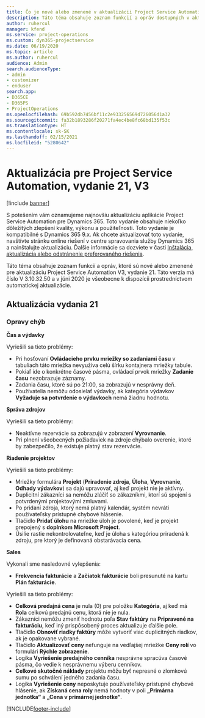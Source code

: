 ```yaml
---
title: Čo je nové alebo zmenené v aktualizácii Project Service Automation, vydanie 21, V3
description: Táto téma obsahuje zoznam funkcií a opráv dostupných v aktualizácii Project Service Automation, vydanie 21, V3
author: ruhercul
manager: kfend
ms.service: project-operations
ms.custom: dyn365-projectservice
ms.date: 06/19/2020
ms.topic: article
ms.author: ruhercul
audience: Admin
search.audienceType:
- admin
- customizer
- enduser
search.app:
- D365CE
- D365PS
- ProjectOperations
ms.openlocfilehash: 69b592db7456bf11c2e933256569d726056d1a32
ms.sourcegitcommit: fa32b1893286f20271fa4ec4be8fc68bd135f53c
ms.translationtype: HT
ms.contentlocale: sk-SK
ms.lasthandoff: 02/15/2021
ms.locfileid: "5280642"
---
```

# <a name="project-service-automation-update-release-21-v3"></a>Aktualizácia pre Project Service Automation, vydanie 21, V3

[!include [banner](../includes/psa-now-project-operations.md)]

S potešením vám oznamujeme najnovšiu aktualizáciu aplikácie Project Service Automation pre Dynamics 365. Toto vydanie obsahuje niekoľko dôležitých zlepšení kvality, výkonu a použiteľnosti. Toto vydanie je kompatibilné s Dynamics 365 9.x. Ak chcete aktualizovať toto vydanie, navštívte stránku online riešení v centre spravovania služby Dynamics 365 a nainštalujte aktualizáciu. Ďalšie informácie sa dozviete v časti [Inštalácia, aktualizácia alebo odstránenie preferovaného riešenia](https://docs.microsoft.com/power-platform/admin/install-remove-preferred-solution).

Táto téma obsahuje zoznam funkcií a opráv, ktoré sú nové alebo zmenené pre aktualizáciu Project Service Automation V3, vydanie 21. Táto verzia má číslo V 3.10.32.50 a v júni 2020 je všeobecne k dispozícii prostredníctvom automatickej aktualizácie.

## <a name="update-release-21"></a>Aktualizácia vydania 21

### <a name="bug-fixes"></a>Opravy chýb

**Čas a výdavky**

Vyriešili sa tieto problémy:

- Pri hosťovaní **Ovládacieho prvku mriežky so zadaniami času** v tabuliach táto mriežka nevyužíva celú šírku kontajnera mriežky tabule.
- Pokiaľ ide o konkrétne časové pásma, ovládací prvok mriežky **Zadanie času** nezobrazuje záznamy.
- Zadania času, ktoré sú po 21:00, sa zobrazujú v nesprávny deň.
- Používatelia nemôžu odosielať výdavky, ak kategória výdavkov **Vyžaduje sa potvrdenie o výdavkoch** nemá žiadnu hodnotu.

**Správa zdrojov**

Vyriešili sa tieto problémy:

- Neaktívne rezervácie sa zobrazujú v zobrazení **Vyrovnanie**.
- Pri plnení všeobecných požiadaviek na zdroje chýbalo overenie, ktoré by zabezpečilo, že existuje platný stav rezervácie.

**Riadenie projektov**

Vyriešili sa tieto problémy:

- Mriežky formulára **Projekt** (**Priradenie zdroja**, **Úloha**, **Vyrovnanie**, **Odhady výdavkov**) sa dajú upravovať, aj keď projekt nie je aktívny.
- Duplicitní zákazníci sa nemôžu zlúčiť so zákazníkmi, ktorí sú spojení s potvrdenými projektovými zmluvami.
- Po pridaní zdroja, ktorý nemá platný kalendár, systém nevráti používateľsky prístupné chybové hlásenie.
- Tlačidlo **Pridať úlohu** na mriežke úloh je povolené, keď je projekt prepojený s **doplnkom Microsoft Project**.
- Úsilie rastie nekontrolovateľne, keď je úloha s kategóriou priradená k zdroju, pre ktorý je definovaná obstarávacia cena.

**Sales**

Vykonali sme nasledovné vylepšenia:

- **Frekvencia fakturácie** a **Začiatok fakturácie** boli presunuté na kartu **Plán fakturácie**.

Vyriešili sa tieto problémy:

- **Celková predajná cena** je nula (0) pre položku **Kategória**, aj keď má **Rola** celkovú predajnú cenu, ktorá nie je nula.
- Zákazníci nemôžu zmeniť hodnotu poľa **Stav faktúry** na **Pripravené na fakturáciu**, keď iný prispôsobený proces aktualizuje ďalšie pole.
- Tlačidlo **Obnoviť riadky faktúry** môže vytvoriť viac duplicitných riadkov, ak je opakovane vybrané.
- Tlačidlo **Aktualizovať ceny** nefunguje na vedľajšej mriežke **Ceny rolí** vo formulári **Rýchle zobrazenie**.
- Logika **Vyriešenie predajného cenníka** nesprávne spracúva časové pásma, čo vedie k nesprávnemu výberu cenníkov.
- **Celkové skutočné náklady** projektu môžu byť nepresné o zlomkovú sumu po schválení jedného zadania času.
- Logika **Vyriešenie ceny** neposkytuje používateľsky prístupné chybové hlásenie, ak **Získaná cena roly** nemá hodnoty v poli **„Primárna jednotka“** a **„Cena v primárnej jednotke“**.


[!INCLUDE[footer-include](../includes/footer-banner.md)]
